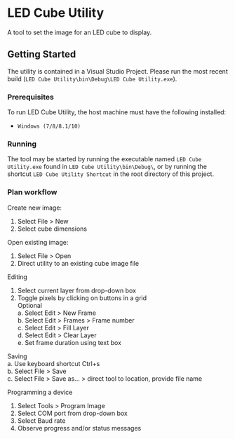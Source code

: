 # LED Cube Utility

A tool to set the image for an LED cube to display.

## Getting Started

The utility is contained in a Visual Studio Project. Please run the most recent build (`LED Cube Utility\bin\Debug\LED Cube Utility.exe`).

### Prerequisites

To run LED Cube Utility, the host machine must have the following installed:
* `Windows (7/8/8.1/10)`

### Running

The tool may be started by running the executable named `LED Cube Utility.exe` found in `LED Cube Utility\bin\Debug\`, or by running the shortcut `LED Cube Utility Shortcut` in the root directory of this project.

### Plan workflow
Create new image:  
1. Select File > New  
2. Select cube dimensions  

Open existing image:  
1. Select File > Open  
2. Direct utility to an existing cube image file  

Editing  
1. Select current layer from drop-down box  
2. Toggle pixels by clicking on buttons in a grid  
Optional  
a. Select Edit > New Frame  
b. Select Edit > Frames > Frame number  
c. Select Edit > Fill Layer  
d. Select Edit > Clear Layer  
e. Set frame duration using text box  

Saving  
a. Use keyboard shortcut Ctrl+s  
b. Select File > Save  
c. Select File > Save as... > direct tool to location, provide file name

Programming a device  
1. Select Tools > Program Image  
2. Select COM port from drop-down box  
3. Select Baud rate  
4. Observe progress and/or status messages  
